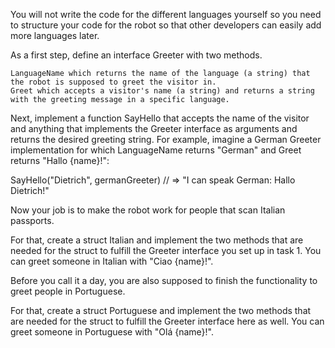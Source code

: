 You will not write the code for the different languages yourself so you need to structure your code for the robot so that other developers can easily add more languages later.

As a first step, define an interface Greeter with two methods.

    LanguageName which returns the name of the language (a string) that the robot is supposed to greet the visitor in.
    Greet which accepts a visitor's name (a string) and returns a string with the greeting message in a specific language.

Next, implement a function SayHello that accepts the name of the visitor and anything that implements the Greeter interface as arguments and returns the desired greeting string. For example, imagine a German Greeter implementation for which LanguageName returns "German" and Greet returns "Hallo {name}!":

SayHello("Dietrich", germanGreeter)
// => "I can speak German: Hallo Dietrich!"

Now your job is to make the robot work for people that scan Italian passports.

For that, create a struct Italian and implement the two methods that are needed for the struct to fulfill the Greeter interface you set up in task 1. You can greet someone in Italian with "Ciao {name}!".

Before you call it a day, you are also supposed to finish the functionality to greet people in Portuguese.

For that, create a struct Portuguese and implement the two methods that are needed for the struct to fulfill the Greeter interface here as well. You can greet someone in Portuguese with "Olá {name}!".
